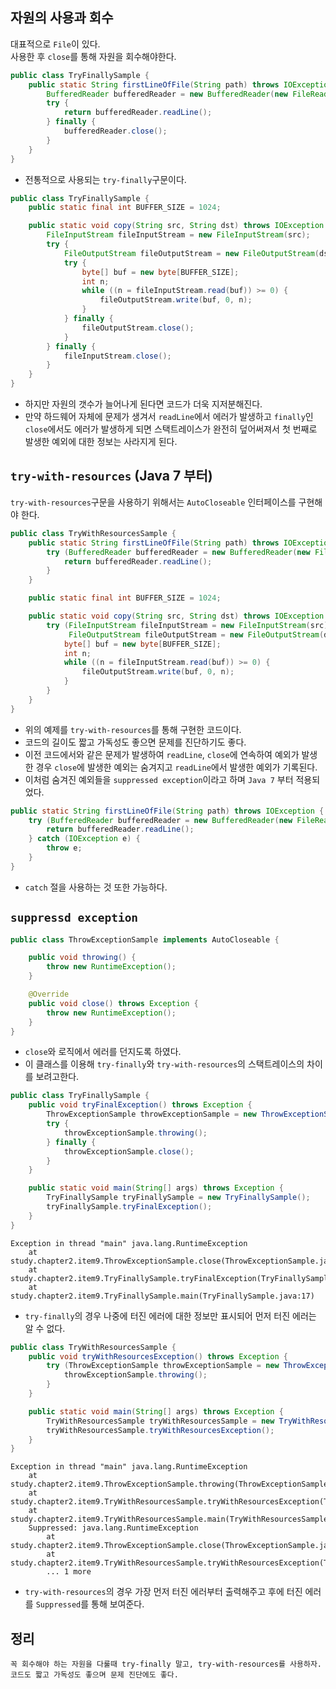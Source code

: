 ## 자원의 사용과 회수
대표적으로 `File`이 있다.\
사용한 후 `close`를 통해 자원을 회수해야한다.

```java
public class TryFinallySample {
    public static String firstLineOfFile(String path) throws IOException {
        BufferedReader bufferedReader = new BufferedReader(new FileReader(path));
        try {
            return bufferedReader.readLine();
        } finally {
            bufferedReader.close();
        }
    }
}
```
- 전통적으로 사용되는 `try-finally`구문이다.

```java
public class TryFinallySample {
    public static final int BUFFER_SIZE = 1024;

    public static void copy(String src, String dst) throws IOException {
        FileInputStream fileInputStream = new FileInputStream(src);
        try {
            FileOutputStream fileOutputStream = new FileOutputStream(dst);
            try {
                byte[] buf = new byte[BUFFER_SIZE];
                int n;
                while ((n = fileInputStream.read(buf)) >= 0) {
                    fileOutputStream.write(buf, 0, n);
                }
            } finally {
                fileOutputStream.close();
            }
        } finally {
            fileInputStream.close();
        }
    }
}
```
- 하지만 자원의 갯수가 늘어나게 된다면 코드가 더욱 지저분해진다.
- 만약 하드웨어 자체에 문제가 생겨서 `readLine`에서 에러가 발생하고 `finally`인 `close`에서도 에러가 발생하게 되면 스택트레이스가 완전히 덮어써져서 첫 번째로 발생한 예외에 대한 정보는 사라지게 된다.

## `try-with-resources` (Java 7 부터)
`try-with-resources`구문을 사용하기 위해서는 `AutoCloseable` 인터페이스를 구현해야 한다.

```java
public class TryWithResourcesSample {
    public static String firstLineOfFile(String path) throws IOException {
        try (BufferedReader bufferedReader = new BufferedReader(new FileReader(path))) {
            return bufferedReader.readLine();
        }
    }

    public static final int BUFFER_SIZE = 1024;

    public static void copy(String src, String dst) throws IOException {
        try (FileInputStream fileInputStream = new FileInputStream(src);
             FileOutputStream fileOutputStream = new FileOutputStream(dst)) {
            byte[] buf = new byte[BUFFER_SIZE];
            int n;
            while ((n = fileInputStream.read(buf)) >= 0) {
                fileOutputStream.write(buf, 0, n);
            }
        }
    }
}
```
- 위의 예제를 `try-with-resources`를 통해 구현한 코드이다.
- 코드의 길이도 짧고 가독성도 좋으면 문제를 진단하기도 좋다.
- 이전 코드에서와 같은 문제가 발생하여 `readLine`, `close`에 연속하여 예외가 발생한 경우 `close`에 발생한 예외는 숨겨지고 `readLine`에서 발생한 예외가 기록된다.
- 이처럼 숨겨진 예외들을 `suppressed exception`이라고 하며 `Java 7` 부터 적용되었다.

```java
public static String firstLineOfFile(String path) throws IOException {
    try (BufferedReader bufferedReader = new BufferedReader(new FileReader(path))) {
        return bufferedReader.readLine();
    } catch (IOException e) {
        throw e;
    }
}
```
- `catch` 절을 사용하는 것 또한 가능하다.

## `suppressd exception`
```java
public class ThrowExceptionSample implements AutoCloseable {

    public void throwing() {
        throw new RuntimeException();
    }

    @Override
    public void close() throws Exception {
        throw new RuntimeException();
    }
}
```
- `close`와 로직에서 에러를 던지도록 하였다.
- 이 클래스를 이용해 `try-finally`와 `try-with-resources`의 스택트레이스의 차이를 보려고한다.

```java
public class TryFinallySample {
    public void tryFinalException() throws Exception {
        ThrowExceptionSample throwExceptionSample = new ThrowExceptionSample();
        try {
            throwExceptionSample.throwing();
        } finally {
            throwExceptionSample.close();
        }
    }

    public static void main(String[] args) throws Exception {
        TryFinallySample tryFinallySample = new TryFinallySample();
        tryFinallySample.tryFinalException();
    }
}
```
```
Exception in thread "main" java.lang.RuntimeException
	at study.chapter2.item9.ThrowExceptionSample.close(ThrowExceptionSample.java:11)
	at study.chapter2.item9.TryFinallySample.tryFinalException(TryFinallySample.java:11)
	at study.chapter2.item9.TryFinallySample.main(TryFinallySample.java:17)
```
- `try-finally`의 경우 나중에 터진 에러에 대한 정보만 표시되어 먼저 터진 에러는 알 수 없다.

```java
public class TryWithResourcesSample {
    public void tryWithResourcesException() throws Exception {
        try (ThrowExceptionSample throwExceptionSample = new ThrowExceptionSample()) {
            throwExceptionSample.throwing();
        }
    }

    public static void main(String[] args) throws Exception {
        TryWithResourcesSample tryWithResourcesSample = new TryWithResourcesSample();
        tryWithResourcesSample.tryWithResourcesException();
    }
}
```
```
Exception in thread "main" java.lang.RuntimeException
	at study.chapter2.item9.ThrowExceptionSample.throwing(ThrowExceptionSample.java:6)
	at study.chapter2.item9.TryWithResourcesSample.tryWithResourcesException(TryWithResourcesSample.java:9)
	at study.chapter2.item9.TryWithResourcesSample.main(TryWithResourcesSample.java:15)
	Suppressed: java.lang.RuntimeException
		at study.chapter2.item9.ThrowExceptionSample.close(ThrowExceptionSample.java:11)
		at study.chapter2.item9.TryWithResourcesSample.tryWithResourcesException(TryWithResourcesSample.java:8)
		... 1 more
```
- `try-with-resources`의 경우 가장 먼저 터진 에러부터 출력해주고 후에 터진 에러를 `Suppressed`를 통해 보여준다.


## 정리
```
꼭 회수해야 하는 자원을 다룰때 try-finally 말고, try-with-resources를 사용하자.
코드도 짧고 가독성도 좋으며 문제 진단에도 좋다.
```
